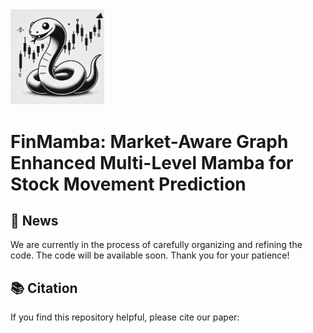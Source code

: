 <img src="assets/logo.png" width="150">


# FinMamba: Market-Aware Graph Enhanced Multi-Level Mamba for Stock Movement Prediction

## 📰 News

We are currently in the process of carefully organizing and refining the code. The code will be available soon. Thank you for your patience!

## 📚 Citation

If you find this repository helpful, please cite our paper:

```bibtex

```
